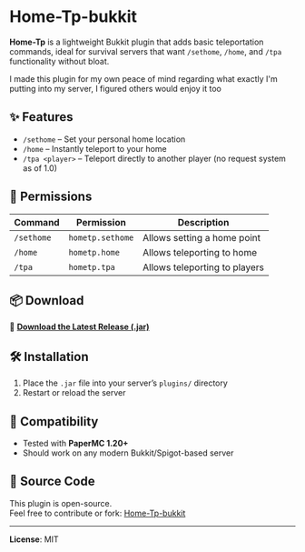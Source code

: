 # Home-Tp-bukkit

**Home-Tp** is a lightweight Bukkit plugin that adds basic teleportation commands, ideal for survival servers that want `/sethome`, `/home`, and `/tpa` functionality without bloat.

I made this plugin for my own peace of mind regarding what exactly I'm putting into my server, I figured others would enjoy it too

## ✨ Features

- `/sethome` – Set your personal home location  
- `/home` – Instantly teleport to your home  
- `/tpa <player>` – Teleport directly to another player (no request system as of 1.0)

## 🔐 Permissions

| Command     | Permission        | Description                    |
|-------------|-------------------|--------------------------------|
| `/sethome`  | `hometp.sethome`  | Allows setting a home point   |
| `/home`     | `hometp.home`     | Allows teleporting to home    |
| `/tpa`      | `hometp.tpa`      | Allows teleporting to players |

## 📦 Download

🔗 [**Download the Latest Release (.jar)**](https://github.com/aliooo36/Home-Tp-bukkit/releases/latest)

## 🛠 Installation

1. Place the `.jar` file into your server’s `plugins/` directory  
2. Restart or reload the server

## 🧩 Compatibility

- Tested with **PaperMC 1.20+**
- Should work on any modern Bukkit/Spigot-based server

## 🔗 Source Code

This plugin is open-source.  
Feel free to contribute or fork: [Home-Tp-bukkit](https://github.com/aliooo36/Home-Tp-bukkit)

---

**License**: MIT


